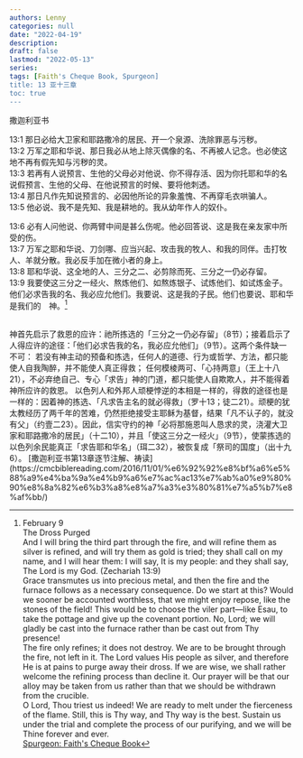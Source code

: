 ```yaml
---
authors: Lenny
categories: null
date: "2022-04-19"
description: 
draft: false
lastmod: "2022-05-13"
series: 
tags: [Faith's Cheque Book, Spurgeon]
title: 13 亚十三章
toc: true
---
```

撒迦利亚书
<!--more-->

13:1 那日必给大卫家和耶路撒冷的居民、开一个泉源、洗除罪恶与污秽。    
13:2 万军之耶和华说、那日我必从地上除灭偶像的名、不再被人记念。也必使这地不再有假先知与污秽的灵。    
13:3 若再有人说预言、生他的父母必对他说、你不得存活、因为你托耶和华的名说假预言、生他的父母、在他说预言的时候、要将他刺透。    
13:4 那日凡作先知说预言的、必因他所论的异象羞愧、不再穿毛衣哄骗人。    
13:5 他必说、我不是先知、我是耕地的。我从幼年作人的奴仆。    

13:6 必有人问他说、你两臂中间是甚么伤呢。他必回答说、这是我在亲友家中所受的伤。    
13:7 万军之耶和华说、刀剑哪、应当兴起、攻击我的牧人、和我的同伴。击打牧人、羊就分散。我必反手加在微小者的身上。    
13:8 耶和华说、这全地的人、三分之二、必剪除而死、三分之一仍必存留。    
13:9 我要使这三分之一经火、熬炼他们、如熬炼银子、试炼他们、如试炼金子。他们必求告我的名、我必应允他们。我要说、这是我的子民。他们也要说、耶和华是我们的　神。[^1]

[^1]: February 9  
The Dross Purged  
And I will bring the third part through the fire, and will refine them as silver is refined, and will try them as gold is tried; they shall call on my name, and I will hear them: I will say, It is my people: and they shall say, The Lord is my God. (Zechariah 13:9)  
Grace transmutes us into precious metal, and then the fire and the furnace follows as a necessary consequence. Do we start at this? Would we sooner be accounted worthless, that we might enjoy repose, like the stones of the field! This would be to choose the viler part—like Esau, to take the pottage and give up the covenant portion. No, Lord; we will gladly be cast into the furnace rather than be cast out from Thy presence!  
The fire only refines; it does not destroy. We are to be brought through the fire, not left in it. The Lord values His people as silver, and therefore He is at pains to purge away their dross. If we are wise, we shall rather welcome the refining process than decline it. Our prayer will be that our alloy may be taken from us rather than that we should be withdrawn from the crucible.  
O Lord, Thou triest us indeed! We are ready to melt under the fierceness of the flame. Still, this is Thy way, and Thy way is the best. Sustain us under the trial and complete the process of our purifying, and we will be Thine forever and ever.  
[Spurgeon: Faith's Cheque Book](https://archive.spurgeon.org/fcb/fcb-bod.htm)  
<br>  
神首先启示了救恩的应许：祂所拣选的「三分之一仍必存留」（8节）；接着启示了人得应许的途径：「他们必求告我的名，我必应允他们」（9节）。这两个条件缺一不可：
若没有神主动的预备和拣选，任何人的道德、行为或哲学、方法，都只能使人自我陶醉，并不能使人真正得救；
任何模棱两可、「心持两意」（王上十八21），不必弃绝自己、专心「求告」神的门道，都只能使人自欺欺人，并不能得着神所应许的救恩。
以色列人和外邦人顽梗悖逆的本相是一样的，得救的途径也是一样的：因着神的拣选、「凡求告主名的就必得救」（罗十13；徒二21）。顽梗的犹太教经历了两千年的苦难，仍然拒绝接受主耶稣为基督，结果「凡不认子的，就没有父」（约壹二23）。因此，信实守约的神「必将那施恩叫人恳求的灵，浇灌大卫家和耶路撒冷的居民」（十二10），并且「使这三分之一经火」（9节），使蒙拣选的以色列余民能真正「求告耶和华名」（珥二32），被恢复成「祭司的国度」（出十九6）。  
[撒迦利亚书第13章逐节注解、祷读](https://cmcbiblereading.com/2016/11/01/%e6%92%92%e8%bf%a6%e5%88%a9%e4%ba%9a%e4%b9%a6%e7%ac%ac13%e7%ab%a0%e9%80%90%e8%8a%82%e6%b3%a8%e8%a7%a3%e3%80%81%e7%a5%b7%e8%af%bb/)